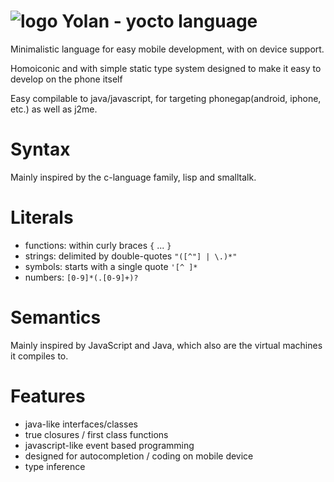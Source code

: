 # ![logo](https://solsort.com/_logo.png) Yolan - yocto language

Minimalistic language for easy mobile development, with on device support.

Homoiconic and with simple static type system designed to make it easy to develop on the phone itself

Easy compilable to java/javascript, for targeting phonegap(android, iphone, etc.) as well as j2me.

# Syntax

Mainly inspired by the c-language family, lisp and smalltalk.

# Literals

- functions: within curly braces `{` ... `}`
- strings: delimited by double-quotes `"([^"] | \.)*"`
- symbols: starts with a single quote `'[^ ]*`
- numbers: `[0-9]*(.[0-9]+)?`


# Semantics

Mainly inspired by JavaScript and Java, which also are the virtual machines it compiles to.


# Features

- java-like interfaces/classes
- true closures / first class functions
- javascript-like event based programming
- designed for autocompletion / coding on mobile device
- type inference

